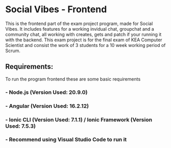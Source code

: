 # Social Vibes - Frontend
  
This is the frontend part of the exam project program, made for Social Vibes. It includes features for a working invidual chat, groupchat and a 
community chat, all working with creates, gets and patch if your running it with the backend. This exam project is for the final exam of KEA Computer Scientist and consist the work of 3 students
for a 10 week working period of Scrum.


## Requirements:  
To run the program frontend these are some basic requirements

### - Node.js (Version Used: 20.9.0)
### - Angular (Version Used: 16.2.12)
### - Ionic CLI (Version Used: 7.1.1) / Ionic Framework (Version Used: 7.5.3)
### - Recommend using Visual Studio Code to run it
